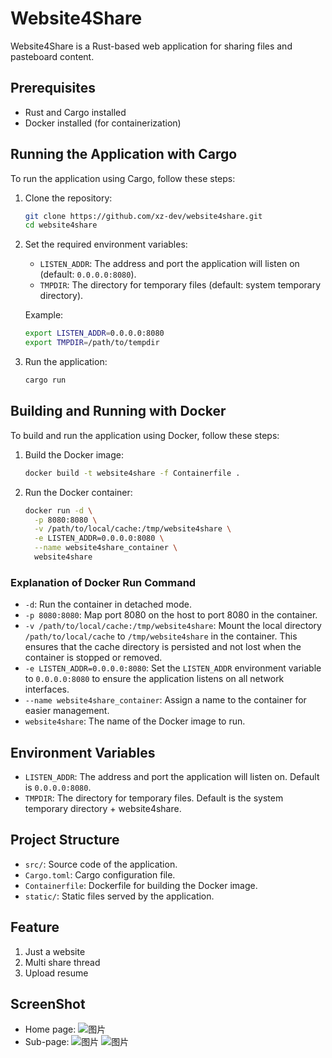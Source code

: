 # Website4Share

Website4Share is a Rust-based web application for sharing files and pasteboard content.

## Prerequisites

- Rust and Cargo installed
- Docker installed (for containerization)

## Running the Application with Cargo

To run the application using Cargo, follow these steps:

1. Clone the repository:

    ```sh
    git clone https://github.com/xz-dev/website4share.git
    cd website4share
    ```

2. Set the required environment variables:

    - `LISTEN_ADDR`: The address and port the application will listen on (default: `0.0.0.0:8080`).
    - `TMPDIR`: The directory for temporary files (default: system temporary directory).

    Example:

    ```sh
    export LISTEN_ADDR=0.0.0.0:8080
    export TMPDIR=/path/to/tempdir
    ```

3. Run the application:

    ```sh
    cargo run
    ```

## Building and Running with Docker

To build and run the application using Docker, follow these steps:

1. Build the Docker image:

    ```sh
    docker build -t website4share -f Containerfile .
    ```

2. Run the Docker container:

    ```sh
    docker run -d \
      -p 8080:8080 \
      -v /path/to/local/cache:/tmp/website4share \
      -e LISTEN_ADDR=0.0.0.0:8080 \
      --name website4share_container \
      website4share
    ```

### Explanation of Docker Run Command

- `-d`: Run the container in detached mode.
- `-p 8080:8080`: Map port 8080 on the host to port 8080 in the container.
- `-v /path/to/local/cache:/tmp/website4share`: Mount the local directory `/path/to/local/cache` to `/tmp/website4share` in the container. This ensures that the cache directory is persisted and not lost when the container is stopped or removed.
- `-e LISTEN_ADDR=0.0.0.0:8080`: Set the `LISTEN_ADDR` environment variable to `0.0.0.0:8080` to ensure the application listens on all network interfaces.
- `--name website4share_container`: Assign a name to the container for easier management.
- `website4share`: The name of the Docker image to run.

## Environment Variables

- `LISTEN_ADDR`: The address and port the application will listen on. Default is `0.0.0.0:8080`.
- `TMPDIR`: The directory for temporary files. Default is the system temporary directory + website4share.

## Project Structure

- `src/`: Source code of the application.
- `Cargo.toml`: Cargo configuration file.
- `Containerfile`: Dockerfile for building the Docker image.
- `static/`: Static files served by the application.

## Feature
1. Just a website
2. Multi share thread
3. Upload resume

## ScreenShot
- Home page:
  ![图片](https://github.com/user-attachments/assets/5a3a385f-2b87-4cce-a174-19cc0f897b88)
- Sub-page:
  ![图片](https://github.com/user-attachments/assets/0b266b5f-3bf1-417a-9287-b817abc25905)
  ![图片](https://github.com/user-attachments/assets/34dba68e-020a-48a8-8595-5b851516bf49)
